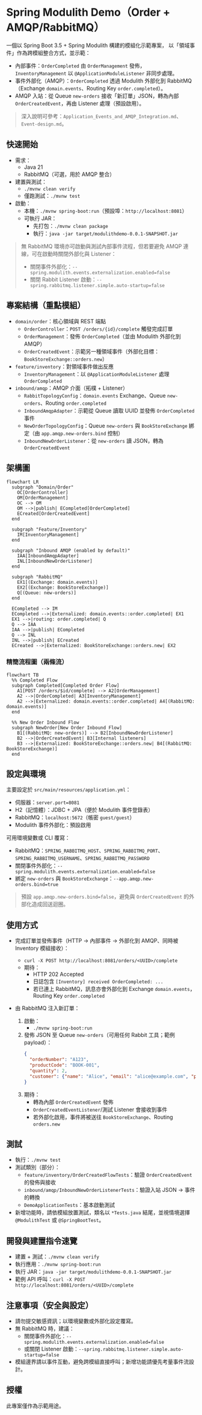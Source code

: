 # Spring Modulith Demo（Order + AMQP/RabbitMQ）

一個以 Spring Boot 3.5 + Spring Modulith 構建的模組化示範專案，
以「領域事件」作為跨模組整合方式，並示範：
- 內部事件：`OrderCompleted` 由 `OrderManagement` 發佈，`InventoryManagement` 以 `@ApplicationModuleListener` 非同步處理。
- 事件外部化（AMQP）：`OrderCompleted` 透過 Modulith 外部化到 RabbitMQ（Exchange `domain.events`、Routing Key `order.completed`）。
- AMQP 入站：從 Queue `new-orders` 接收「新訂單」JSON，轉為內部 `OrderCreatedEvent`，再由 Listener 處理（預設啟用）。

> 深入說明可參考：`Application_Events_and_AMQP_Integration.md`、`Event-design.md`。


## 快速開始

- 需求：
  - Java 21
  - RabbitMQ（可選，用於 AMQP 整合）
- 建置與測試：
  - `./mvnw clean verify`
  - 僅跑測試：`./mvnw test`
- 啟動：
  - 本機：`./mvnw spring-boot:run`（預設埠：`http://localhost:8081`）
  - 可執行 JAR：
    - 先打包：`./mvnw clean package`
    - 執行：`java -jar target/modulithdemo-0.0.1-SNAPSHOT.jar`

> 無 RabbitMQ 環境亦可啟動與測試內部事件流程，但若要避免 AMQP 連線，可在啟動時關閉外部化與 Listener：
>
> - 關閉事件外部化：`--spring.modulith.events.externalization.enabled=false`
> - 關閉 Rabbit Listener 啟動：`--spring.rabbitmq.listener.simple.auto-startup=false`


## 專案結構（重點模組）

- `domain/order`：核心領域與 REST 端點
  - `OrderController`：`POST /orders/{id}/complete` 觸發完成訂單
  - `OrderManagement`：發佈 `OrderCompleted`（並由 Modulith 外部化到 AMQP）
  - `OrderCreatedEvent`：示範另一種領域事件（外部化目標：`BookStoreExchange::orders.new`）
- `feature/inventory`：對領域事件做出反應
  - `InventoryManagement`：以 `@ApplicationModuleListener` 處理 `OrderCompleted`
- `inbound/amqp`：AMQP 介面（拓樸 + Listener）
  - `RabbitTopologyConfig`：`domain.events` Exchange、Queue `new-orders`、Routing `order.completed`
  - `InboundAmqpAdapter`：示範從 Queue 讀取 UUID 並發佈 `OrderCompleted` 事件
  - `NewOrderTopologyConfig`：Queue `new-orders` 與 `BookStoreExchange` 綁定（由 `app.amqp.new-orders.bind` 控制）
  - `InboundNewOrderListener`：從 `new-orders` 讀 JSON，轉為 `OrderCreatedEvent`

## 架構圖

```mermaid
flowchart LR
  subgraph "Domain/Order"
    OC[OrderController]
    OM[OrderManagement]
    OC --> OM
    OM -->|publish| ECompleted[OrderCompleted]
    ECreated[OrderCreatedEvent]
  end

  subgraph "Feature/Inventory"
    IM[InventoryManagement]
  end

  subgraph "Inbound AMQP (enabled by default)"
    IAA[InboundAmqpAdapter]
    INL[InboundNewOrderListener]
  end

  subgraph "RabbitMQ"
    EX1[(Exchange: domain.events)]
    EX2[(Exchange: BookStoreExchange)]
    Q[(Queue: new-orders)]
  end

  ECompleted --> IM
  ECompleted -->|Externalized: domain.events::order.completed| EX1
  EX1 -->|routing: order.completed| Q
  Q --> IAA
  IAA -->|publish| ECompleted
  Q --> INL
  INL -->|publish| ECreated
  ECreated -->|Externalized: BookStoreExchange::orders.new| EX2
```

### 精簡流程圖（兩條流）

```mermaid
flowchart TB
  %% Completed Flow
  subgraph Completed[Completed Order Flow]
    A1[POST /orders/$id/complete] --> A2[OrderManagement]
    A2 -->|OrderCompleted| A3[InventoryManagement]
    A2 -->|Externalized: domain.events::order.completed| A4[(RabbitMQ: domain.events)]
  end

  %% New Order Inbound Flow
  subgraph NewOrder[New Order Inbound Flow]
    B1[(RabbitMQ: new-orders)] --> B2[InboundNewOrderListener]
    B2 -->|OrderCreatedEvent| B3[Internal listeners]
    B3 -->|Externalized: BookStoreExchange::orders.new| B4[(RabbitMQ: BookStoreExchange)]
  end
```


## 設定與環境

主要設定於 `src/main/resources/application.yml`：
- 伺服器：`server.port=8081`
- H2（記憶體）：JDBC + JPA（便於 Modulith 事件登錄表）
- RabbitMQ：`localhost:5672`（帳密 `guest/guest`）
- Modulith 事件外部化：預設啟用

可用環境變數或 CLI 覆寫：
- RabbitMQ：`SPRING_RABBITMQ_HOST`、`SPRING_RABBITMQ_PORT`、`SPRING_RABBITMQ_USERNAME`、`SPRING_RABBITMQ_PASSWORD`
- 關閉事件外部化：`--spring.modulith.events.externalization.enabled=false`
- 綁定 `new-orders` 與 `BookStoreExchange`：`--app.amqp.new-orders.bind=true`

> 預設 `app.amqp.new-orders.bind=false`，避免與 `OrderCreatedEvent` 的外部化造成回送迴圈。


## 使用方式

- 完成訂單並發佈事件（HTTP → 內部事件 → 外部化到 AMQP、同時被 Inventory 模組接收）：
  - `curl -X POST http://localhost:8081/orders/<UUID>/complete`
  - 期待：
    - HTTP 202 Accepted
    - 日誌包含 `[Inventory] received OrderCompleted: ...`
    - 若已連上 RabbitMQ，訊息亦會外部化到 Exchange `domain.events`，Routing Key `order.completed`

- 由 RabbitMQ 注入新訂單：
  1) 啟動：
     - `./mvnw spring-boot:run`
  2) 發佈 JSON 至 Queue `new-orders`（可用任何 Rabbit 工具；範例 payload）：
     ```json
     {
       "orderNumber": "A123",
       "productCode": "BOOK-001",
       "quantity": 2,
       "customer": {"name": "Alice", "email": "alice@example.com", "phone": "123"}
     }
     ```
  3) 期待：
     - 轉為內部 `OrderCreatedEvent` 發佈
     - `OrderCreatedEventListener`/測試 Listener 會接收到事件
     - 若外部化啟用，事件將被送往 `BookStoreExchange`、Routing `orders.new`


## 測試

- 執行：`./mvnw test`
- 測試類別（部分）：
  - `feature/inventory/OrderCreatedFlowTests`：驗證 `OrderCreatedEvent` 的發佈與接收
  - `inbound/amqp/InboundNewOrderListenerTests`：驗證入站 JSON → 事件的轉換
  - `DemoApplicationTests`：基本啟動測試
- 新增功能時，請依模組放置測試，類名以 `*Tests.java` 結尾，並視情境選擇 `@ModulithTest` 或 `@SpringBootTest`。


## 開發與建置指令速覽

- 建置 + 測試：`./mvnw clean verify`
- 執行應用：`./mvnw spring-boot:run`
- 執行 JAR：`java -jar target/modulithdemo-0.0.1-SNAPSHOT.jar`
- 範例 API 呼叫：`curl -X POST http://localhost:8081/orders/<UUID>/complete`


## 注意事項（安全與設定）

- 請勿提交敏感資訊；以環境變數或外部化設定覆寫。
- 無 RabbitMQ 時，建議：
  - 關閉事件外部化：`--spring.modulith.events.externalization.enabled=false`
  - 或關閉 Listener 啟動：`--spring.rabbitmq.listener.simple.auto-startup=false`
- 模組邊界請以事件互動，避免跨模組直接呼叫；新增功能請優先考量事件流設計。


## 授權

此專案僅作為示範用途。
